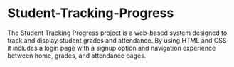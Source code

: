 # Student-Tracking-Progress
The Student Tracking Progress project is a web-based system designed to track and display student grades and attendance. By using HTML and CSS it includes a login page with a signup option and navigation experience between home, grades, and attendance pages.
